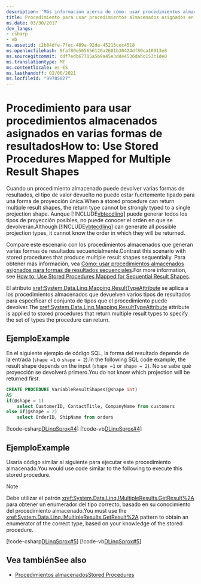 ```yaml
---
description: 'Más información acerca de cómo: usar procedimientos almacenados asignados para varias formas de resultados'
title: Procedimiento para usar procedimientos almacenados asignados en varias formas de resultados
ms.date: 03/30/2017
dev_langs:
- csharp
- vb
ms.assetid: c2b84dfe-7fec-489a-92de-45215cec4518
ms.openlocfilehash: 9faf80e565656120a2601b30424df80ca10913e8
ms.sourcegitcommit: ddf7edb67715a5b9a45e3dd44536dabc153c1de0
ms.translationtype: MT
ms.contentlocale: es-ES
ms.lasthandoff: 02/06/2021
ms.locfileid: "99785827"
---
```

# <a name="how-to-use-stored-procedures-mapped-for-multiple-result-shapes"></a><span data-ttu-id="550aa-103">Procedimiento para usar procedimientos almacenados asignados en varias formas de resultados</span><span class="sxs-lookup"><span data-stu-id="550aa-103">How to: Use Stored Procedures Mapped for Multiple Result Shapes</span></span>

<span data-ttu-id="550aa-104">Cuando un procedimiento almacenado puede devolver varias formas de resultados, el tipo de valor devuelto no puede estar fuertemente tipado para una forma de proyección única.</span><span class="sxs-lookup"><span data-stu-id="550aa-104">When a stored procedure can return multiple result shapes, the return type cannot be strongly typed to a single projection shape.</span></span> <span data-ttu-id="550aa-105">Aunque [!INCLUDE[vbtecdlinq](../../../../../../includes/vbtecdlinq-md.md)] puede generar todos los tipos de proyección posibles, no puede conocer el orden en que se devolverán.</span><span class="sxs-lookup"><span data-stu-id="550aa-105">Although [!INCLUDE[vbtecdlinq](../../../../../../includes/vbtecdlinq-md.md)] can generate all possible projection types, it cannot know the order in which they will be returned.</span></span>  
  
 <span data-ttu-id="550aa-106">Compare este escenario con los procedimientos almacenados que generan varias formas de resultados secuencialmente.</span><span class="sxs-lookup"><span data-stu-id="550aa-106">Contrast this scenario with stored procedures that produce multiple result shapes sequentially.</span></span> <span data-ttu-id="550aa-107">Para obtener más información, vea [Cómo: usar procedimientos almacenados asignados para formas de resultados secuenciales](how-to-use-stored-procedures-mapped-for-sequential-result-shapes.md).</span><span class="sxs-lookup"><span data-stu-id="550aa-107">For more information, see [How to: Use Stored Procedures Mapped for Sequential Result Shapes](how-to-use-stored-procedures-mapped-for-sequential-result-shapes.md).</span></span>  
  
 <span data-ttu-id="550aa-108">El atributo <xref:System.Data.Linq.Mapping.ResultTypeAttribute> se aplica a los procedimientos almacenados que devuelven varios tipos de resultados para especificar el conjunto de tipos que el procedimiento puede devolver.</span><span class="sxs-lookup"><span data-stu-id="550aa-108">The <xref:System.Data.Linq.Mapping.ResultTypeAttribute> attribute is applied to stored procedures that return multiple result types to specify the set of types the procedure can return.</span></span>  
  
## <a name="example"></a><span data-ttu-id="550aa-109">Ejemplo</span><span class="sxs-lookup"><span data-stu-id="550aa-109">Example</span></span>  

 <span data-ttu-id="550aa-110">En el siguiente ejemplo de código SQL, la forma del resultado depende de la entrada (`shape =1` o `shape = 2`).</span><span class="sxs-lookup"><span data-stu-id="550aa-110">In the following SQL code example, the result shape depends on the input (`shape =1` or `shape = 2`).</span></span> <span data-ttu-id="550aa-111">No se sabe qué proyección se devolverá primero.</span><span class="sxs-lookup"><span data-stu-id="550aa-111">You do not know which projection will be returned first.</span></span>  
  
``` sql
CREATE PROCEDURE VariableResultShapes(@shape int)  
AS  
if(@shape = 1)  
    select CustomerID, ContactTitle, CompanyName from customers  
else if(@shape = 2)  
    select OrderID, ShipName from orders  
```  
  
 [!code-csharp[DLinqSprox#4](../../../../../../samples/snippets/csharp/VS_Snippets_Data/DLinqSprox/cs/northwind-sprox.cs#4)]
 [!code-vb[DLinqSprox#4](../../../../../../samples/snippets/visualbasic/VS_Snippets_Data/DLinqSprox/vb/northwind-sprox.vb#4)]  
  
## <a name="example"></a><span data-ttu-id="550aa-112">Ejemplo</span><span class="sxs-lookup"><span data-stu-id="550aa-112">Example</span></span>  

 <span data-ttu-id="550aa-113">Usaría código similar al siguiente para ejecutar este procedimiento almacenado.</span><span class="sxs-lookup"><span data-stu-id="550aa-113">You would use code similar to the following to execute this stored procedure.</span></span>  
  
> [!NOTE]
> <span data-ttu-id="550aa-114">Debe utilizar el patrón <xref:System.Data.Linq.IMultipleResults.GetResult%2A> para obtener un enumerador del tipo correcto, basado en su conocimiento del procedimiento almacenado.</span><span class="sxs-lookup"><span data-stu-id="550aa-114">You must use the <xref:System.Data.Linq.IMultipleResults.GetResult%2A> pattern to obtain an enumerator of the correct type, based on your knowledge of the stored procedure.</span></span>  
  
 [!code-csharp[DLinqSprox#5](../../../../../../samples/snippets/csharp/VS_Snippets_Data/DLinqSprox/cs/Program.cs#5)]
 [!code-vb[DLinqSprox#5](../../../../../../samples/snippets/visualbasic/VS_Snippets_Data/DLinqSprox/vb/Module1.vb#5)]  
  
## <a name="see-also"></a><span data-ttu-id="550aa-115">Vea también</span><span class="sxs-lookup"><span data-stu-id="550aa-115">See also</span></span>

- [<span data-ttu-id="550aa-116">Procedimientos almacenados</span><span class="sxs-lookup"><span data-stu-id="550aa-116">Stored Procedures</span></span>](stored-procedures.md)
